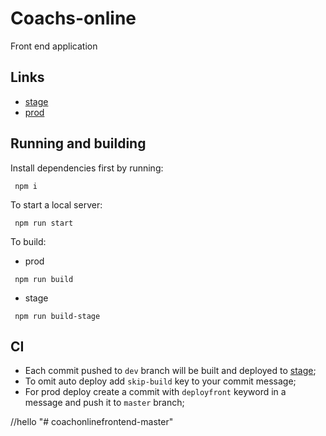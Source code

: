 # Coachs-online
Front end application

## Links
- [stage](https://coachsonlinedevfront.itsharkz.com/)
- [prod](https://inscription.coachs-online.com/)

## Running and building
Install dependencies first by running:
```shell
 npm i
```

To start a local server:
```shell
 npm run start
```

To build:
 - prod
```shell
 npm run build
```
- stage
```shell
 npm run build-stage
```
## CI
- Each commit pushed to `dev` branch will be built and deployed to [stage](https://coachsonlinedevfront.itsharkz.com/);
- To omit auto deploy add `skip-build` key to your commit message;
- For prod deploy create a commit with `deployfront` keyword in a message and push it to `master` branch;

//hello
"# coachonlinefrontend-master" 
